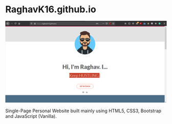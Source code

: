 # RaghavK16.github.io

![alt text](https://github.com/raghavk16/raghavk16.github.io/blob/master/website.png?raw=true)

Single-Page Personal Website built mainly using HTML5, CSS3, Bootstrap and JavaScript (Vanilla).

